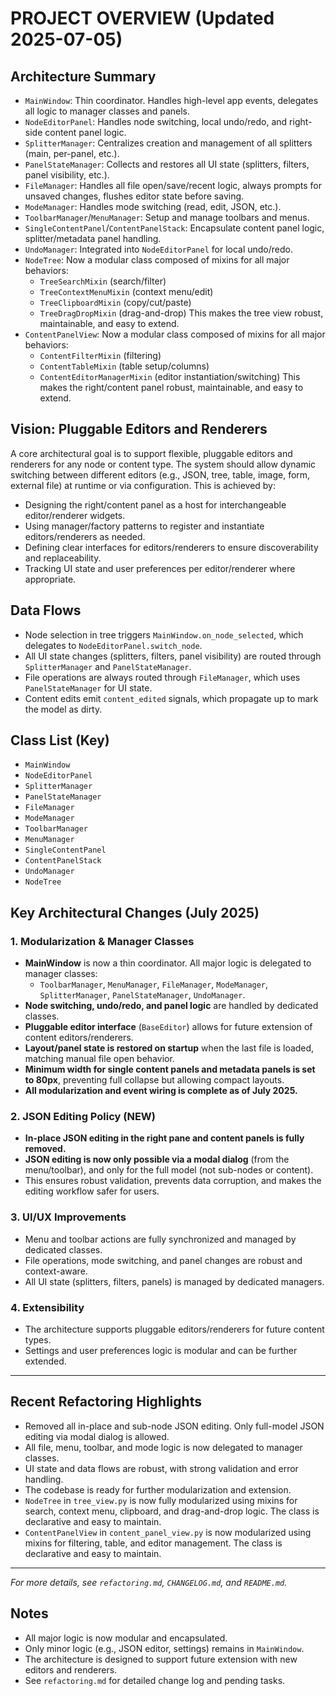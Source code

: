 # PROJECT OVERVIEW (Updated 2025-07-05)

## Architecture Summary
- `MainWindow`: Thin coordinator. Handles high-level app events, delegates all logic to manager classes and panels.
- `NodeEditorPanel`: Handles node switching, local undo/redo, and right-side content panel logic.
- `SplitterManager`: Centralizes creation and management of all splitters (main, per-panel, etc.).
- `PanelStateManager`: Collects and restores all UI state (splitters, filters, panel visibility, etc.).
- `FileManager`: Handles all file open/save/recent logic, always prompts for unsaved changes, flushes editor state before saving.
- `ModeManager`: Handles mode switching (read, edit, JSON, etc.).
- `ToolbarManager`/`MenuManager`: Setup and manage toolbars and menus.
- `SingleContentPanel`/`ContentPanelStack`: Encapsulate content panel logic, splitter/metadata panel handling.
- `UndoManager`: Integrated into `NodeEditorPanel` for local undo/redo.
- `NodeTree`: Now a modular class composed of mixins for all major behaviors:
    - `TreeSearchMixin` (search/filter)
    - `TreeContextMenuMixin` (context menu/edit)
    - `TreeClipboardMixin` (copy/cut/paste)
    - `TreeDragDropMixin` (drag-and-drop)
  This makes the tree view robust, maintainable, and easy to extend.
- `ContentPanelView`: Now a modular class composed of mixins for all major behaviors:
    - `ContentFilterMixin` (filtering)
    - `ContentTableMixin` (table setup/columns)
    - `ContentEditorManagerMixin` (editor instantiation/switching)
  This makes the right/content panel robust, maintainable, and easy to extend.

## Vision: Pluggable Editors and Renderers
A core architectural goal is to support flexible, pluggable editors and renderers for any node or content type. The system should allow dynamic switching between different editors (e.g., JSON, tree, table, image, form, external file) at runtime or via configuration. This is achieved by:
- Designing the right/content panel as a host for interchangeable editor/renderer widgets.
- Using manager/factory patterns to register and instantiate editors/renderers as needed.
- Defining clear interfaces for editors/renderers to ensure discoverability and replaceability.
- Tracking UI state and user preferences per editor/renderer where appropriate.

## Data Flows
- Node selection in tree triggers `MainWindow.on_node_selected`, which delegates to `NodeEditorPanel.switch_node`.
- All UI state changes (splitters, filters, panel visibility) are routed through `SplitterManager` and `PanelStateManager`.
- File operations are always routed through `FileManager`, which uses `PanelStateManager` for UI state.
- Content edits emit `content_edited` signals, which propagate up to mark the model as dirty.

## Class List (Key)
- `MainWindow`
- `NodeEditorPanel`
- `SplitterManager`
- `PanelStateManager`
- `FileManager`
- `ModeManager`
- `ToolbarManager`
- `MenuManager`
- `SingleContentPanel`
- `ContentPanelStack`
- `UndoManager`
- `NodeTree`

## Key Architectural Changes (July 2025)

### 1. Modularization & Manager Classes
- **MainWindow** is now a thin coordinator. All major logic is delegated to manager classes:
  - `ToolbarManager`, `MenuManager`, `FileManager`, `ModeManager`, `SplitterManager`, `PanelStateManager`, `UndoManager`.
- **Node switching, undo/redo, and panel logic** are handled by dedicated classes.
- **Pluggable editor interface** (`BaseEditor`) allows for future extension of content editors/renderers.
- **Layout/panel state is restored on startup** when the last file is loaded, matching manual file open behavior.
- **Minimum width for single content panels and metadata panels is set to 80px**, preventing full collapse but allowing compact layouts.
- **All modularization and event wiring is complete as of July 2025.**

### 2. JSON Editing Policy (NEW)
- **In-place JSON editing in the right pane and content panels is fully removed.**
- **JSON editing is now only possible via a modal dialog** (from the menu/toolbar), and only for the full model (not sub-nodes or content).
- This ensures robust validation, prevents data corruption, and makes the editing workflow safer for users.

### 3. UI/UX Improvements
- Menu and toolbar actions are fully synchronized and managed by dedicated classes.
- File operations, mode switching, and panel changes are robust and context-aware.
- All UI state (splitters, filters, panels) is managed by dedicated managers.

### 4. Extensibility
- The architecture supports pluggable editors/renderers for future content types.
- Settings and user preferences logic is modular and can be further extended.

---

## Recent Refactoring Highlights
- Removed all in-place and sub-node JSON editing. Only full-model JSON editing via modal dialog is allowed.
- All file, menu, toolbar, and mode logic is now delegated to manager classes.
- UI state and data flows are robust, with strong validation and error handling.
- The codebase is ready for further modularization and extension.
- `NodeTree` in `tree_view.py` is now fully modularized using mixins for search, context menu, clipboard, and drag-and-drop logic. The class is declarative and easy to maintain.
- `ContentPanelView` in `content_panel_view.py` is now modularized using mixins for filtering, table, and editor management. The class is declarative and easy to maintain.

---

*For more details, see `refactoring.md`, `CHANGELOG.md`, and `README.md`.*

## Notes
- All major logic is now modular and encapsulated.
- Only minor logic (e.g., JSON editor, settings) remains in `MainWindow`.
- The architecture is designed to support future extension with new editors and renderers.
- See `refactoring.md` for detailed change log and pending tasks.